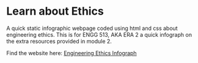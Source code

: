 # Learn about Ethics
A quick static infographic webpage coded using html and css about engineering ethics. This is for ENGG 513, AKA ERA 2 a quick infograph on the extra resources provided in module 2. 

Find the website here: [Engineering Ethics Infograph](https://sureuba.github.io/Engineering-Ethics-and-Design-Website/)
